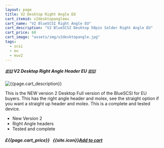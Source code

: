 ```yaml
---
layout: page
title: V2 Desktop Right Angle EU
cart_itemid: v2desktopangleeu
cart_name: "V2 BlueSCSI Right Angle EU"
cart_description: "V2 BlueSCSI Desktop 50pin Solder Right Angle EU"
cart_price: 68
cart_image: "assets/img/v2desktopangle.jpg"
tags: 
  - scsi
  - eu
  - euv2
---
```


##### 🇪🇺 V2 Desktop Right Angle Header EU 🇪🇺

![{{page.cart_description}}]({{page.cart_image}})

This is the NEW version 2 Desktop Full version of the BlueSCSI for EU buyers. This has the right angle header and molex, see the straight option if you want a straight up header and molex. This is a complete and tested device.

* New Version 2
* Right Angle headers
* Tested and complete

##### £{{page.cart_price}} &nbsp; {{site.icon}}[Add to cart](/cart#{{page.cart_itemid}})